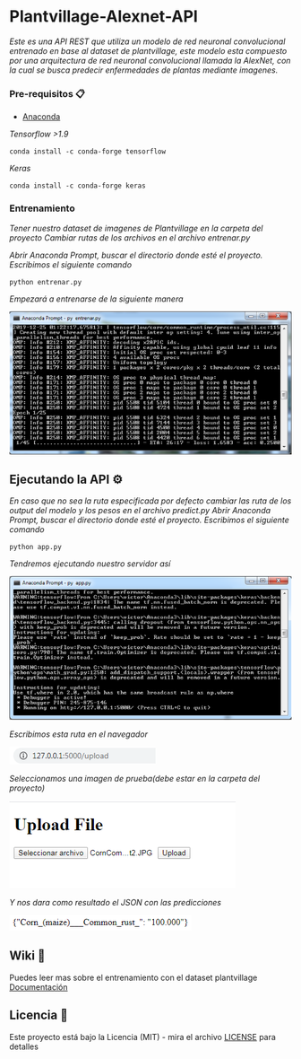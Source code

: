 # Plantvillage-Alexnet-API

_Este es una API REST que utiliza un modelo de red neuronal convolucional entrenado en base al dataset de plantvillage,
este modelo esta compuesto por una arquitectura de red neuronal convolucional llamada la AlexNet, con la cual se busca predecir enfermedades de plantas mediante imagenes._

### Pre-requisitos 📋
- [Anaconda](https://www.anaconda.com/)


_Tensorflow >1.9_

```
conda install -c conda-forge tensorflow
```
_Keras_

```
conda install -c conda-forge keras
```
### Entrenamiento
_Tener nuestro dataset de imagenes de Plantvillage en la carpeta del proyecto_
_Cambiar rutas de los archivos en el archivo entrenar.py_

_Abrir Anaconda Prompt, buscar el directorio donde esté el proyecto._
_Escribimos el siguiente comando_
```
python entrenar.py
```
_Empezará a entrenarse de la siguiente manera_

![imagenes/entrenamiento](imagenes/entrenamiento.PNG)

## Ejecutando la API ⚙️
_En caso que no sea la ruta especificada por defecto cambiar las ruta de los output del modelo y los pesos en el archivo predict.py_
_Abrir Anaconda Prompt, buscar el directorio donde esté el proyecto._
_Escribimos el siguiente comando_
```
python app.py
```
_Tendremos ejecutando nuestro servidor así_

![imagenes/ua](imagenes/ua.PNG)


_Escribimos esta ruta en el navegador_

![imagenes/direccion](imagenes/direccion.PNG)

 _Seleccionamos una imagen de prueba(debe estar en la carpeta del proyecto)_
 
 ![imagenes/html](imagenes/html.PNG)
 
 _Y nos dara como resultado el JSON con las predicciones_

![imagenes/json](imagenes/json.PNG)

## Wiki 📖

Puedes leer mas sobre el entrenamiento con el dataset plantvillage [Documentación](https://github.com/victorgbd/plantvillage-alexnet-api/blob/master/documentacion.pdf)

## Licencia 📄

Este proyecto está bajo la Licencia (MIT) - mira el archivo [LICENSE](LICENSE) para detalles


